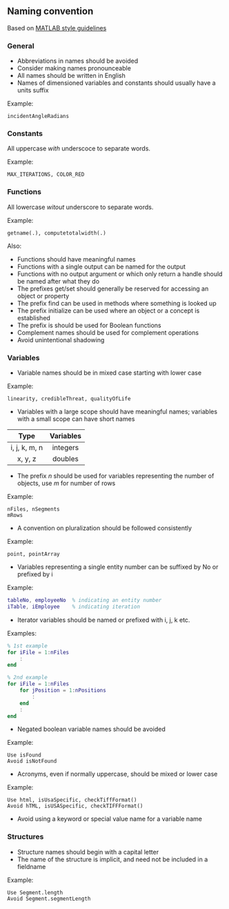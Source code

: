 ## Naming convention

Based on [MATLAB style guidelines](https://sites.google.com/site/matlabstyleguidelines/home)

### General

- Abbreviations in names should be avoided
- Consider making names pronounceable
- All names should be written in English
- Names of dimensioned variables and constants should usually have a units suffix

Example: 

    incidentAngleRadians

### Constants

All uppercase *with* underscoce to separate words.

Example: 

    MAX_ITERATIONS, COLOR_RED

### Functions

All lowercase *witout* underscore to separate words.

Example: 

    getname(.), computetotalwidth(.)

Also:
- Functions should have meaningful names
- Functions with a single output can be named for the output
- Functions with no output argument or which only return a handle should be named after what they do
- The prefixes get/set should generally be reserved for accessing an object or property
- The prefix find can be used in methods where something is looked up
- The prefix initialize can be used where an object or a concept is established
- The prefix is should be used for Boolean functions
- Complement names should be used for complement operations
- Avoid unintentional shadowing

### Variables

- Variable names should be in mixed case starting with lower case

Example:

    linearity, credibleThreat, qualityOfLife

- Variables with a large scope should have meaningful names; variables with a small scope can have short names

|     Type      | Variables |
| :-----------: | :-------: |
| i, j, k, m, n | integers  |
|    x, y, z    |  doubles  |

- The prefix *n* should be used for variables representing the number of objects, use *m* for number of rows

Example:

    nFiles, nSegments
    mRows

- A convention on pluralization should be followed consistently

Example:

    point, pointArray

- Variables representing a single entity number can be suffixed by No or prefixed by i

Example:
```matlab
tableNo, employeeNo  % indicating an entity number
iTable, iEmployee    % indicating iteration
```

- Iterator variables should be named or prefixed with i, j, k etc.

Examples:

```matlab
% 1st example
for iFile = 1:nFiles
    :
end

% 2nd example
for iFile = 1:nFiles
    for jPosition = 1:nPositions
        :
    end
    :
end
```

- Negated boolean variable names should be avoided

Example:

    Use isFound
    Avoid isNotFound

- Acronyms, even if normally uppercase, should be mixed or lower case

Example:

    Use html, isUsaSpecific, checkTiffFormat()
    Avoid hTML, isUSASpecific, checkTIFFFormat()

- Avoid using a keyword or special value name for a variable name

### Structures

- Structure names should begin with a capital letter
- The name of the structure is implicit, and need not be included in a fieldname

Example:

    Use Segment.length
    Avoid Segment.segmentLength
